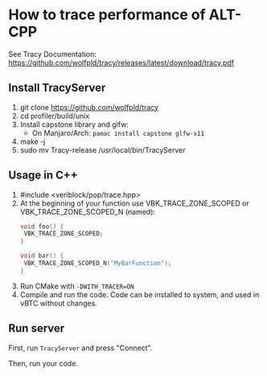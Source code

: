 # How to trace performance of ALT-CPP

See Tracy Documentation: https://github.com/wolfpld/tracy/releases/latest/download/tracy.pdf

## Install TracyServer

1. git clone https://github.com/wolfpld/tracy
2. cd profiler/build/unix
3. Install capstone library and glfw:
   - On Manjaro/Arch: `pamac install capstone glfw-x11`
4. make -j
5. sudo mv Tracy-release /usr/local/bin/TracyServer

## Usage in C++

1. #include <veriblock/pop/trace.hpp>
2. At the beginning of your function use VBK_TRACE_ZONE_SCOPED or VBK_TRACE_ZONE_SCOPED_N (named):
   ```C++
   void foo() {
    VBK_TRACE_ZONE_SCOPED;
   }
   
   void bar() {
    VBK_TRACE_ZONE_SCOPED_N("MyBarFunction");
   }
   ```
3. Run CMake with `-DWITH_TRACER=ON`
4. Compile and run the code. Code can be installed to system, and used in vBTC without changes.

## Run server

First, run `TracyServer` and press "Connect".

Then, run your code. 


